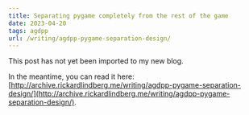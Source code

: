 ```yaml
---
title: Separating pygame completely from the rest of the game
date: 2023-04-20
tags: agdpp
url: /writing/agdpp-pygame-separation-design/
---
```


This post has not yet been imported to my new blog.

In the meantime, you can read it here: [http://archive.rickardlindberg.me/writing/agdpp-pygame-separation-design/](http://archive.rickardlindberg.me/writing/agdpp-pygame-separation-design/).
